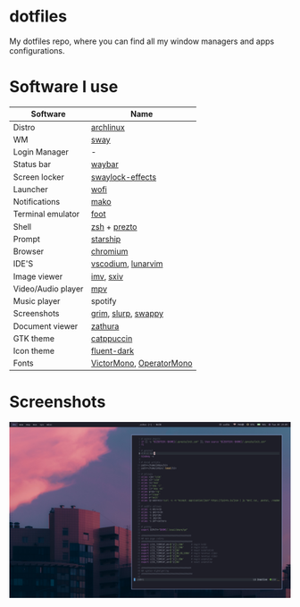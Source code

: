 # dotfiles
My dotfiles repo, where you can find all my window managers and apps configurations.

# Software I use
| Software | Name |
| ------ | ------ |
| Distro | [archlinux](http://archlinux.org/) |
| WM | [sway](https://swaywm.org/) |
| Login Manager | - |
| Status bar | [waybar](https://github.com/Alexays/Waybar) |
| Screen locker | [swaylock-effects](https://github.com/mortie/swaylock-effects) |
| Launcher | [wofi](https://hg.sr.ht/~scoopta/wofi) |
| Notifications | [mako](https://github.com/emersion/mako) |
| Terminal emulator | [foot](https://codeberg.org/dnkl/foot/) |
| Shell | [zsh](https://www.zsh.org/) + [prezto](https://github.com/sorin-ionescu/prezto) |
| Prompt | [starship](https://starship.rs/)
| Browser | [chromium](https://www.chromium.org/) |
| IDE'S | [vscodium](https://vscodium.com/), [lunarvim](https://www.lunarvim.org/) |
| Image viewer | [imv](https://sr.ht/~exec64/imv/), [sxiv](https://wiki.archlinux.org/title/Sxiv) |
| Video/Audio player | [mpv](https://wiki.archlinux.org/title/Mpv) |
| Music player | spotify |
| Screenshots | [grim](https://sr.ht/~emersion/grim/), [slurp](https://github.com/emersion/slurp), [swappy](https://github.com/jtheoof/swappy) |
| Document viewer | [zathura](https://wiki.archlinux.org/title/Zathura) |
| GTK theme | [catppuccin](https://www.gnome-look.org/p/1715554) |
| Icon theme | [fluent-dark](https://www.gnome-look.org/p/1477945) |
| Fonts | [VictorMono](https://www.nerdfonts.com/font-downloads), [OperatorMono](https://www.typography.com/fonts/operator/styles) |

# Screenshots

![dev](./images/screenshot.png)
